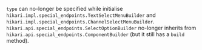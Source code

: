 `type` can no-longer be specified while initialise `hikari.impl.special_endpoints.TextSelectMenuBuilder` and `hikari.impl.special_endpoints.ChannelSelectMenuBuilder`.
`hikari.api.special_endpoints.SelectOptionBuilder` no-longer inherits from `hikari.api.special_endpoints.ComponentBuilder` (but it still has a `build` method).
